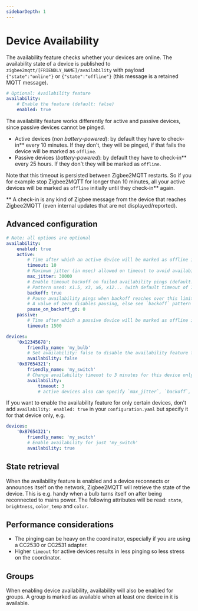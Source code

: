 ```yaml
---
sidebarDepth: 1
---
```


# Device Availability

The availability feature checks whether your devices are online. The availability state of a device is published
to `zigbee2mqtt/[FRIENDLY_NAME]/availability` with payload `{"state":"online"}` or `{"state":"offline"}` (this message is a retained MQTT message).

```yaml
# Optional: Availability feature
availability:
    # Enable the feature (default: false)
    enabled: true
```

The availability feature works differently for active and passive devices, since passive devices cannot be pinged.

- Active devices (_non battery-powered_): by default they have to check-in\*\* every 10 minutes.
  If they don't, they will be pinged, if that fails the device will be marked as `offline`.
- Passive devices (_battery-powered_): by default they have to check-in\*\* every 25 hours.
  If they don't they will be marked as `offline`.

Note that this timeout is persisted between Zigbee2MQTT restarts. So if you for example stop Zigbee2MQTT for longer than 10
minutes, all your active devices will be marked as `offline` initially until they check-in\*\* again.

\*\* A check-in is any kind of Zigbee message from the device that reaches Zigbee2MQTT (even internal updates that are not displayed/reported).

## Advanced configuration

```yaml
# Note: all options are optional
availability:
    enabled: true
    active:
        # Time after which an active device will be marked as offline in minutes (default: 10 minutes)
        timeout: 10
        # Maximum jitter (in msec) allowed on timeout to avoid availability pings trying to trigger around the same time (default: 30000, min: 1000)
        max_jitter: 30000
        # Enable timeout backoff on failed availability pings (default: true)
        # Pattern used: x1.5, x3, x6, x12... (with default timeout of 10min: 10, 15, 30, 60, 120...)
        backoff: true
        # Pause availability pings when backoff reaches over this limit until a new Zigbee message is received from the device. (default: 0, min: 0)
        # A value of zero disables pausing, else see `backoff` pattern above.
        pause_on_backoff_gt: 0
    passive:
        # Time after which a passive device will be marked as offline in minutes (default: 1500 minutes aka 25 hours)
        timeout: 1500

devices:
    '0x12345678':
        friendly_name: 'my_bulb'
        # Set availability: false to disable the availability feature for a specific device
        availability: false
    '0x87654321':
        friendly_name: 'my_switch'
        # Change availability timeout to 3 minutes for this device only
        availability:
            timeout: 3
            # active devices also can specify `max_jitter`, `backoff`, `pause_on_backoff_gt` (see above)
```

If you want to enable the availability feature for only certain devices, don't add `availability: enabled: true` in
your `configuration.yaml` but specify it for that device only, e.g.

```yaml
devices:
    '0x87654321':
        friendly_name: 'my_switch'
        # Enable availability for just 'my_switch'
        availability: true
```

## State retrieval

When the availability feature is enabled and a device reconnects or announces itself on the network, Zigbee2MQTT will retrieve the
state of the device. This is e.g. handy when a bulb turns itself on after being reconnected to mains power. The
following attributes will be read: `state`, `brightness`, `color_temp` and `color`.

## Performance considerations

- The pinging can be heavy on the coordinator, especially if you are using a CC2530 or CC2531 adapter.
- Higher `timeout` for active devices results in less pinging so less stress on the coordinator.

## Groups

When enabling device availability, availability will also be enabled for groups. A group is marked as available when at least one device in it is available.
